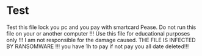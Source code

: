 # Test
Test
this file lock you pc and you pay with smartcard
Pease. Do not run this file on your or another computer !!! Use this file for educational purposes only !!! I am not responsible for the damage caused. THE FILE IS INFECTED BY RANSOMWARE !!!
you have 1h to pay if not pay you all date deleted!!!

